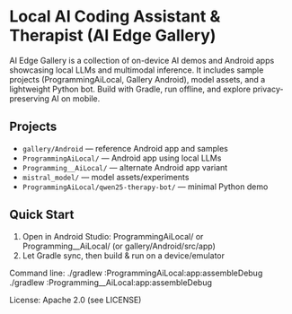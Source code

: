 # Local AI Coding Assistant & Therapist (AI Edge Gallery)

AI Edge Gallery is a collection of on-device AI demos and Android apps showcasing local LLMs and multimodal inference. It includes sample projects (ProgrammingAiLocal, Gallery Android), model assets, and a lightweight Python bot. Build with Gradle, run offline, and explore privacy-preserving AI on mobile.

## Projects
- `gallery/Android` — reference Android app and samples
- `ProgrammingAiLocal/` — Android app using local LLMs
- `Programming__AiLocal/` — alternate Android app variant
- `mistral_model/` — model assets/experiments
- `ProgrammingAiLocal/qwen25-therapy-bot/` — minimal Python demo

## Quick Start
1) Open in Android Studio: ProgrammingAiLocal/ or Programming__AiLocal/ (or gallery/Android/src/app)
2) Let Gradle sync, then build & run on a device/emulator

Command line:
./gradlew :ProgrammingAiLocal:app:assembleDebug
./gradlew :Programming__AiLocal:app:assembleDebug

License: Apache 2.0 (see LICENSE)
